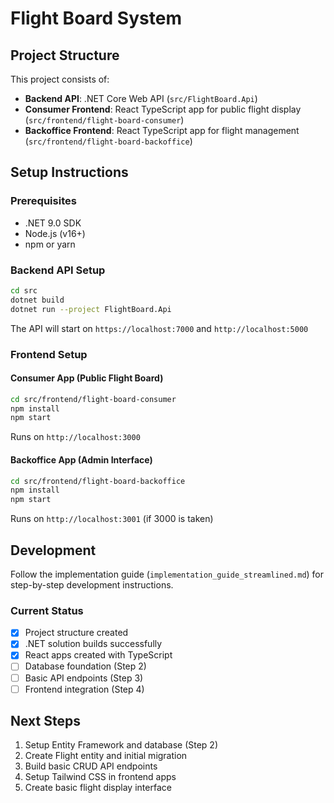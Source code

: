 # Flight Board System

## Project Structure

This project consists of:
- **Backend API**: .NET Core Web API (`src/FlightBoard.Api`)
- **Consumer Frontend**: React TypeScript app for public flight display (`src/frontend/flight-board-consumer`)
- **Backoffice Frontend**: React TypeScript app for flight management (`src/frontend/flight-board-backoffice`)

## Setup Instructions

### Prerequisites
- .NET 9.0 SDK
- Node.js (v16+)
- npm or yarn

### Backend API Setup
```bash
cd src
dotnet build
dotnet run --project FlightBoard.Api
```
The API will start on `https://localhost:7000` and `http://localhost:5000`

### Frontend Setup

#### Consumer App (Public Flight Board)
```bash
cd src/frontend/flight-board-consumer
npm install
npm start
```
Runs on `http://localhost:3000`

#### Backoffice App (Admin Interface)
```bash
cd src/frontend/flight-board-backoffice
npm install
npm start
```
Runs on `http://localhost:3001` (if 3000 is taken)

## Development

Follow the implementation guide (`implementation_guide_streamlined.md`) for step-by-step development instructions.

### Current Status
- [x] Project structure created
- [x] .NET solution builds successfully
- [x] React apps created with TypeScript
- [ ] Database foundation (Step 2)
- [ ] Basic API endpoints (Step 3)
- [ ] Frontend integration (Step 4)

## Next Steps
1. Setup Entity Framework and database (Step 2)
2. Create Flight entity and initial migration
3. Build basic CRUD API endpoints
4. Setup Tailwind CSS in frontend apps
5. Create basic flight display interface
